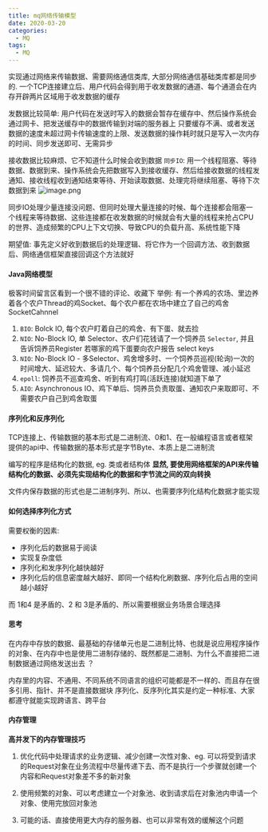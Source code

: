 ```yaml
---
title: mq网络传输模型
date: 2020-03-20
categories:
  - MQ
tags:
  - MQ
---
```

实现通过网络来传输数据、需要网络通信类库, 大部分网络通信基础类库都是同步的. 一个TCP连接建立后、用户代码会得到用于收发数据的通道、每个通道会在内存开辟两片区域用于收发数据的缓存

发数据比较简单:
用户代码在发送时写入的数据会暂存在缓存中、然后操作系统会通过网卡、把发送缓存中的数据传输到对端的服务器上
       只要缓存不满、或者发送数据的速度未超过网卡传输速度的上限、发送数据的操作耗时就只是写入一次内存的时间、同步发送即可、无需异步

接收数据比较麻烦、它不知道什么时候会收到数据
`同步IO`: 用一个线程阻塞、等待数据、数据到来、操作系统会先把数据写入到接收缓存、然后给接收数据的线程发通知、接收线程收到通知结束等待、开始读取数据、处理完将继续阻塞、等待下次数据到来
![image.png](https://upload-images.jianshu.io/upload_images/14027542-31618a43c52ff67d.png?imageMogr2/auto-orient/strip%7CimageView2/2/w/1240)

同步IO处理少量连接没问题、但同时处理大量连接的时候、每个连接都会阻塞一个线程来等待数据、这些连接都在收发数据的时候就会有大量的线程来抢占CPU的世界、造成频繁的CPU上下文切换、导致CPU的负载升高、系统性能下降

期望值: 
事先定义好收到数据后的处理逻辑、将它作为一个回调方法、收到数据后、网络通信框架直接回调这个方法就好

#### Java网络模型
极客时间留言区看到一个很不错的评论、收藏下
举例: 有一个养鸡的农场、里边养着各个农户Thread的鸡Socket、每个农户都在农场中建立了自己的鸡舍SocketCahnnel

1. `BIO`: Bolck IO, 每个农户盯着自己的鸡舍、有下蛋、就去捡
2. `NIO`: No-Block IO, 单 Selector、农户们花钱请了一个饲养员 `Selector`, 并且告诉饲养员Register 若哪家的鸡下蛋要向农户报告 select keys
3. `NIO`: No-Block IO - 多Selector、鸡舍增多时、一个饲养员巡视(轮询)一次的时间增大、延迟较大、多请几个、每个饲养员分配几个鸡舍管理、减小延迟
4. `epoll`: 饲养员不巡查鸡舍、听到有鸡打鸣(活跃连接)就知道下单了
5. `AIO`: Asynchronous IO、鸡下单后、饲养员负责取蛋、通知农户来取即可、不需要农户自己到鸡舍取蛋

#### 序列化和反序列化
TCP连接上、传输数据的基本形式是二进制流、0和1、在一般编程语言或者框架提供的api中、传输数据的基本形式是字节Byte、本质上是二进制流

编写的程序是结构化的数据, eg. 类或者结构体
**显然, 要使用网络框架的API来传输结构化的数据、必须先实现结构化的数据和字节流之间的双向转换**

文件内保存数据的形式也是二进制序列、所以、也需要序列化结构化数据才能实现

#### 如何选择序列化方式
需要权衡的因素:
- 序列化后的数据易于阅读
- 实现复杂度低
- 序列化和发序列化越快越好
- 序列化后的信息密度越大越好、即同一个结构化刷数据、序列化后占用的空间越小越好

而 1和4 是矛盾的、2 和 3是矛盾的、所以需要根据业务场景合理选择

#### 思考
在内存中存放的数据、最基础的存储单元也是二进制比特、也就是说应用程序操作的对象、在内存中也是使用二进制存储的、既然都是二进制、为什么不直接把二进制数据通过网络发送出去 ？

内存里的内容、不通用、不同系统不同语言的组织可能都是不一样的、而且存在很多引用、指针、并不是直接数据块
序列化、反序列化其实是约定一种标准、大家都遵守就能实现跨语言、跨平台

#### 内存管理
**高并发下的内存管理技巧**
1. 优化代码中处理请求的业务逻辑、减少创建一次性对象、eg. 可以将受到请求的Request对象在业务流程中尽量传递下去、而不是执行一个步骤就创建一个内容和Request对象差不多的新对象

2. 使用频繁的对象、可以考虑建立一个对象池、收到请求后在对象池内申请一个对象、使用完放回对象池

3. 可能的话、直接使用更大内存的服务器、也可以非常有效的缓解这个问题
